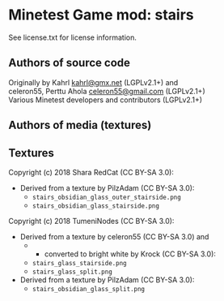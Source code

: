 Minetest Game mod: stairs
=========================
See license.txt for license information.

Authors of source code
----------------------
Originally by Kahrl <kahrl@gmx.net> (LGPLv2.1+) and<br>
celeron55, Perttu Ahola <celeron55@gmail.com> (LGPLv2.1+)<br>
Various Minetest developers and contributors (LGPLv2.1+)

Authors of media (textures)
---------------------------

Textures
--------
Copyright (c) 2018 Shara RedCat (CC BY-SA 3.0):
- Derived from a texture by PilzAdam (CC BY-SA 3.0):
  - `stairs_obsidian_glass_outer_stairside.png`
  - `stairs_obsidian_glass_stairside.png`

Copyright (c) 2018 TumeniNodes (CC BY-SA 3.0):
- Derived from a texture by celeron55 (CC BY-SA 3.0) and
  -  - converted to bright white by Krock (CC BY-SA 3.0):
  - `stairs_glass_stairside.png`
  - `stairs_glass_split.png`
- Derived from a texture by PilzAdam (CC BY-SA 3.0):
  - `stairs_obsidian_glass_split.png`
